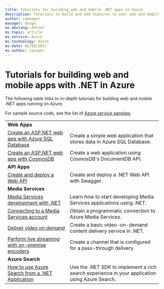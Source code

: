 ```yaml
---
title: Tutorials for building web and mobile .NET apps in Azure
description: Tutorials to build and add features to your web and mobile .NET apps using Azure services.
author: camsoper
manager: douge
ms.devlang: dotnet
ms.topic: article
ms.service: Azure
ms.technology: Azure
ms.date: 06/09/2017
ms.author: casoper
---
```


# Tutorials for building web and mobile apps with .NET in Azure

The following table links to in-depth tutorials for building web and mobile .NET apps running on Azure.

For sample source code, see the list of [Azure service samples](https://azure.microsoft.com/resources/samples/?platform=dotnet).

| | |
|---|---|
| **Web Apps**||
| [Create an ASP.NET web app with Azure SQL Database][1] | Create a simple web application that stores data in Azure SQL Database. | 
| [Create an ASP.NET web app with CosmosDB][2] | Create a web application using CosmosDB's DocumentDB API. | 
| **API Apps**||
| [Create and deploy a Web API][3] | Create and deploy a .NET Web API with Swagger. | 
| **Media Services** | |
| [Media Services development with .NET][6] | Learn how to start developing Media Services applications using .NET. |
| [Connecting to a Media Services account][7] | Obtain a programmatic connection to  Azure Media Services. |
| [Deliver video on demand][4] | Create a basic video-on-demand content delivery service in .NET. | 
| [Perform live streaming with on-premise encoders ][8] | Create a channel that is configured for a pass-through delivery. |
| **Azure Search**||
| [How to use Azure Search from a .NET Application][5] | Use the .NET SDK to implement a rich search experience in your application using Azure Search. | 



[1]: /azure/app-service-web/app-service-web-tutorial-dotnet-sqldatabase
[2]: /azure/documentdb/documentdb-dotnet-application
[3]: /azure/app-service-api/app-service-api-dotnet-get-started
[4]: /azure/media-services/media-services-dotnet-get-started
[5]: /azure/search/search-howto-dotnet-sdk
[6]: /azure/media-services/media-services-dotnet-how-to-use
[7]: /azure/media-services/media-services-dotnet-connect-programmatically
[8]: /azure/media-services/media-services-dotnet-live-encode-with-onpremises-encoders
